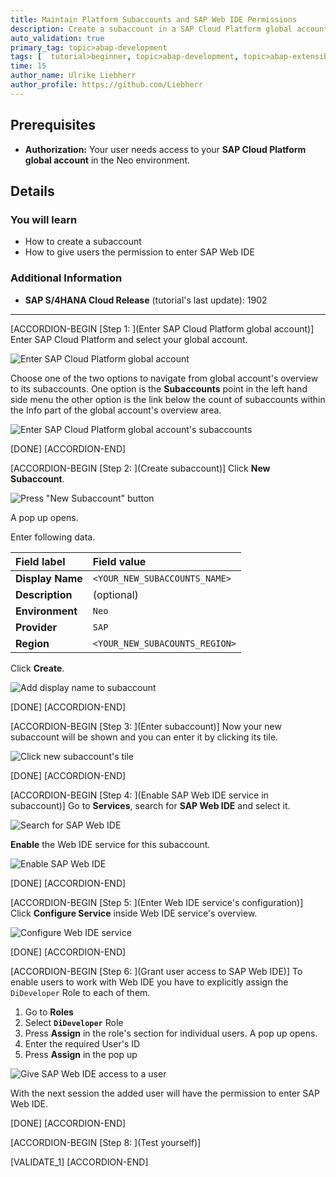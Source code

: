```yaml
---
title: Maintain Platform Subaccounts and SAP Web IDE Permissions
description: Create a subaccount in a SAP Cloud Platform global account and give permission to access SAP Web IDE to dedicated users.
auto_validation: true
primary_tag: topic>abap-development
tags: [  tutorial>beginner, topic>abap-development, topic>abap-extensibility ]
time: 15
author_name: Ulrike Liebherr
author_profile: https://github.com/Liebherr
---
```


## Prerequisites   
  - **Authorization:** Your user needs access to your **SAP Cloud Platform global account** in the Neo environment.

## Details
### You will learn
- How to create a subaccount
- How to give users the permission to enter SAP Web IDE

### Additional Information
- **SAP S/4HANA Cloud Release** (tutorial's last update): 1902

---

[ACCORDION-BEGIN [Step 1: ](Enter SAP Cloud Platform global account)]
Enter SAP Cloud Platform and select your global account.

![Enter SAP Cloud Platform global account](sapcp2globalAccount.png)

Choose one of the two options to navigate from global account's overview to its subaccounts.
One option is the **Subaccounts** point in the left hand side menu the other option is the link below the count of subaccounts within the Info part of the global account's overview area.

![Enter SAP Cloud Platform global account's subaccounts](sapcp_globalAccountOverview2subaccounts.png)


[DONE]
[ACCORDION-END]

[ACCORDION-BEGIN [Step 2: ](Create subaccount)]
Click **New Subaccount**.

![Press "New Subaccount" button](sapcp_newSubaccountButton.png)

A pop up opens.

Enter following data.

| Field label | Field value |
|:------------|:------------|
| **Display Name** | `<YOUR_NEW_SUBACCOUNTS_NAME>`|
| **Description**| (optional) |
| **Environment**| `Neo` |
| **Provider** | `SAP` |
| **Region** | `<YOUR_NEW_SUBACOUNTS_REGION>` |

 Click **Create**.

![Add display name to subaccount](sapcp_newSubaccountPopUp.png)

[DONE]
[ACCORDION-END]

[ACCORDION-BEGIN [Step 3: ](Enter subaccount)]
Now your new subaccount will be shown and you can enter it by clicking its tile.

![Click new subaccount's tile](sapcp_subaccountTile.png)

[DONE]
[ACCORDION-END]

[ACCORDION-BEGIN [Step 4: ](Enable SAP Web IDE service in subaccount)]
Go to **Services**, search for **SAP Web IDE** and select it.

![Search for SAP Web IDE](sapcp_WebIDE_tileNotEnabled.png)

**Enable** the Web IDE service for this subaccount.

![Enable SAP Web IDE](sapcp_enableWebIDE.png)

[DONE]
[ACCORDION-END]

[ACCORDION-BEGIN [Step 5: ](Enter Web IDE service's configuration)]
Click **Configure Service** inside Web IDE service's overview.

![Configure Web IDE service](sapcp_configureWebIDE.png)

[DONE]
[ACCORDION-END]

[ACCORDION-BEGIN [Step 6: ](Grant user access to SAP Web IDE)]
To enable users to work with Web IDE you have to explicitly assign the `DiDeveloper` Role to each of them.

1. Go to **Roles**
2. Select **`DiDeveloper`** Role
3. Press **Assign** in the role's section for individual users. A pop up opens.
4. Enter the required User's ID
5. Press **Assign** in the pop up

![Give SAP Web IDE access to a user](sapcp_WebIDE_grantAccess.png)

With the next session the added user will have the permission to enter SAP Web IDE.

[DONE]
[ACCORDION-END]

[ACCORDION-BEGIN [Step 8: ](Test yourself)]

[VALIDATE_1]
[ACCORDION-END]
